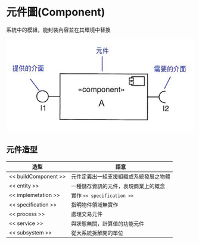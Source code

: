 # 元件圖(Component)

系統中的模組，能封裝內容並在其環境中替換

![Component](images/Component_TopGround.PNG "Component")

## 元件造型

造型 | 語意
---------|----------
 << buildComponent >> | 元件定義出一組支援組織或系統發展之物體
 << entity >> | 一種儲存資訊的元件，表現商業上的概念
 << implemetation >> | 實作 `<< specification >>` 
 << specification >> | 指明物件領域無實作
 << process >> | 處理交易元件
 << service >> | 與狀態無關，計算值的功能元件
 << subsystem >> | 從大系統拆解開的單位
